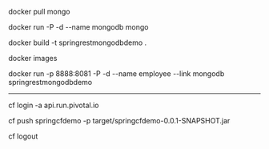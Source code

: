 docker pull mongo

docker run -P -d --name mongodb mongo

docker build -t springrestmongodbdemo .

docker images

docker run -p 8888:8081 -P -d --name employee --link mongodb springrestmongodbdemo

-----------------------------------------------------------------

cf login -a api.run.pivotal.io

cf push springcfdemo  -p target/springcfdemo-0.0.1-SNAPSHOT.jar

cf logout

